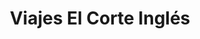 ---
title: "Viajes El Corte Inglés"
url: /cartagena/viajes-el-corte-ingles/
shop: agencia de viajes
---